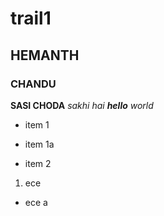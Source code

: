 # trail1
## HEMANTH
### CHANDU
**SASI CHODA**
_sakhi_
*hai **hello** world*
* item 1
 * item 1a

* item 2
1. ece
  * ece a
